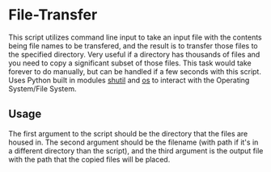 # File-Transfer

This script utilizes command line input to take an input file with the contents being file names to be transfered, and the result is to transfer those files to the specified directory. Very useful if a directory has thousands of files and you need to copy a significant subset of those files. This task would take forever to do manually, but can be handled if a few seconds with this script. Uses Python built in modules [shutil](https://docs.python.org/3/library/shutil.html) and [os](https://docs.python.org/3/library/os.html) to interact with the Operating System/File System.

## Usage

The first argument to the script should be the directory that the files are housed in. The second argument should be the filename (with path if it's in a different directory than the script), and the third argument is the output file with the path that the copied files will be placed.
